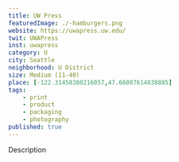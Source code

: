```yaml
---
title: UW Press
featuredImage: ./-hamburgers.png
website: https://uwapress.uw.edu/
twit: UWAPress
inst: uwapress
category: U
city: Seattle
neighborhood: U District
size: Medium (11-40)
place: [-122.31458380216057,47.66087614838885]
tags:
    - print
    - product
    - packaging
    - photography
published: true
---
```


Description
